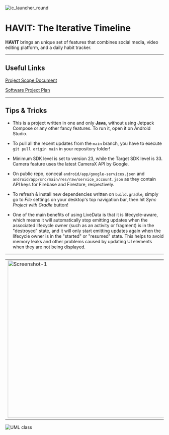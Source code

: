 ![ic_launcher_round](https://user-images.githubusercontent.com/35755386/209804411-ac4fadb7-2978-4075-81aa-12fb11967a83.png)

# HAVIT: The Iterative Timeline

**HAVIT** brings an unique set of features that combines social media, video editing platform, and a daily habit tracker.

---

## Useful Links

[Project Scope Document](https://lynjeong.notion.site/Scope-Statement-2fb256b59bff4f749568277d656a9580)

[Software Project Plan](https://lynjeong.notion.site/Software-Project-Plan-3a25cd6001224308a9ca8408c7de8aa2)

---

## Tips & Tricks

- This is a project written in one and only **Java**, without using Jetpack Compose or any other fancy features. To run it, open it on Android Studio.

- To pull all the recent updates from the ```main``` branch, you have to execute ```git pull origin main``` in your repository folder!

- Minimum SDK level is set to version 23, while the Target SDK level is 33. Camera feature uses the latest CameraX API by Google.

- On public repo, conceal ```android/app/google-services.json``` and ```android/app/src/main/res/raw/service_account.json``` as they contain API keys for Firebase and Firestore, respectively.

- To refresh & install new dependencies written on ```build.gradle```, simply go to *File* settings on your desktop's top navigation bar, then hit *Sync Project with Gradle* button!

- One of the main benefits of using LiveData is that it is lifecycle-aware, which means it will automatically stop emitting updates when the associated lifecycle owner (such as an activity or fragment) is in the "destroyed" state, and it will only start emitting updates again when the lifecycle owner is in the "started" or "resumed" state. This helps to avoid memory leaks and other problems caused by updating UI elements when they are not being displayed.

---

<table><tr>

<td valign="center"><img width="500" alt="Screenshot-1" src="https://user-images.githubusercontent.com/35755386/209806062-aa66f78e-09e1-4977-bdb6-287b388a3ae6.jpg"></td>

<td valign="center"><img width="500" alt="Screenshot-2" src="https://user-images.githubusercontent.com/35755386/209806112-05018597-1650-4651-b947-81b790a424c1.jpg"></td>

<td valign="center"><img width="500" alt="Screenshot-3" src="https://user-images.githubusercontent.com/35755386/209806135-f04ba766-6055-4f02-9344-5b8ea22ec4a9.jpg"></td>

</tr></table>

![UML class](https://user-images.githubusercontent.com/35755386/208787080-85a6a410-15bb-47c8-8af6-9ebfef9e678a.jpeg)

